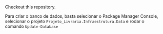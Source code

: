 Checkout this repository. 

Para criar o banco de dados, basta selecionar o Package Manager Console,
selecionar o projeto `Projeto_Livraria.Infraestrutura.Data` e rodar o comando `Update-Database`